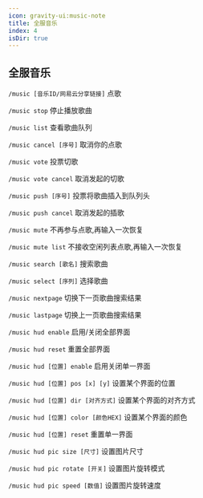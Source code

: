 ```yaml
---
icon: gravity-ui:music-note
title: 全服音乐
index: 4
isDir: true
---
```


## 全服音乐

`/music [音乐ID/网易云分享链接]` 点歌

`/music stop` 停止播放歌曲

`/music list` 查看歌曲队列

`/music cancel [序号]` 取消你的点歌

`/music vote` 投票切歌

`/music vote cancel` 取消发起的切歌

`/music push [序号]` 投票将歌曲插入到队列头

`/music push cancel` 取消发起的插歌

`/music mute` 不再参与点歌,再输入一次恢复

`/music mute list` 不接收空闲列表点歌,再输入一次恢复

`/music search [歌名]` 搜索歌曲

`/music select [序列]` 选择歌曲

`/music nextpage` 切换下一页歌曲搜索结果

`/music lastpage` 切换上一页歌曲搜索结果

`/music hud enable` 启用/关闭全部界面

`/music hud reset` 重置全部界面

`/music hud [位置] enable` 启用关闭单一界面

`/music hud [位置] pos [x] [y]` 设置某个界面的位置

`/music hud [位置] dir [对齐方式]` 设置某个界面的对齐方式

`/music hud [位置] color [颜色HEX]` 设置某个界面的颜色

`/music hud [位置] reset` 重置单一界面

`/music hud pic size [尺寸]` 设置图片尺寸

`/music hud pic rotate [开关]` 设置图片旋转模式

`/music hud pic speed [数值]` 设置图片旋转速度

